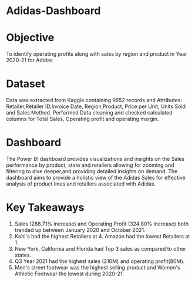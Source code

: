 # Adidas-Dashboard

# Objective 
To identify operating profits along with sales by region and product in Year 2020-21 for Adidas

# Dataset 
Data was extracted from Kaggle containing 9652 records and Attributes: Retailer,Retailer ID,Invoice Date, Region,Product, Price per Unit,	Units Sold and	Sales Method.
Performed Data cleaning and checked calculated columns for Total Sales, Operating profit and operating margin.

# Dashboard
The Power BI dashboard provides visualizations and insights on the Sales performance by product, state and retailers allowing for zooming and filtering to dive deeper,and providing detailed insights on demand.
The dashboard aims to provide a holistic view of the Adidas Sales for effective analysis of product lines and retailers associated with Adidas. 

# Key Takeaways 
1. Sales (288.71% increase) and Operating Profit (324.80% increase) both trended up between January 2020 and October 2021.
2. Kohl's had the highest Retailers at 4. Amazon had the lowest Retailers at 1.
3. New York, California and Florida had Top 3 sales as compared to other states.
4. Q3 Year 2021 had the highest sales (210M) and operating profit(80M).
5. Men's street footwear was the highest selling product and Women's Athletic Footwear the lowest during 2020-21.
   
